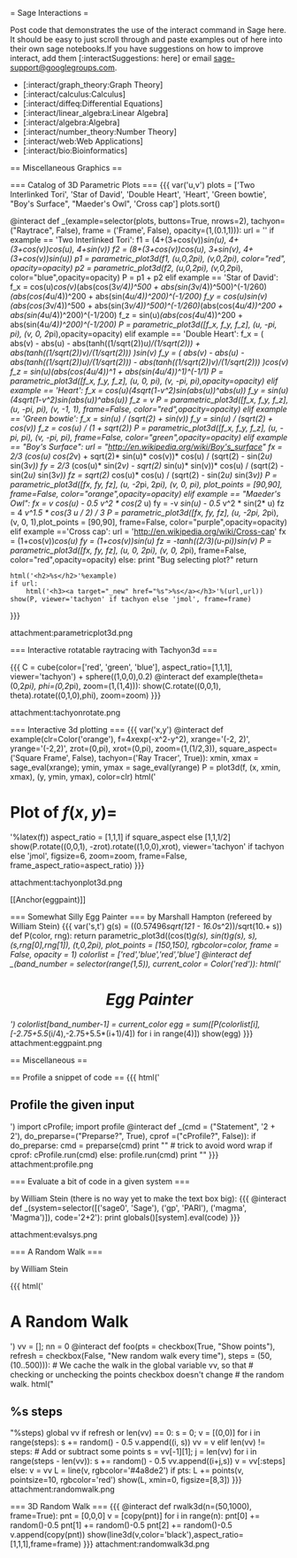 = Sage Interactions =

Post code that demonstrates the use of the interact command in Sage here.    It should be easy to just scroll through and paste examples out of here into their own sage notebooks.If you have suggestions on how to improve interact, add them [:interactSuggestions: here] or email sage-support@googlegroups.com.

 * [:interact/graph_theory:Graph Theory]
 * [:interact/calculus:Calculus]
 * [:interact/diffeq:Differential Equations]
 * [:interact/linear_algebra:Linear Algebra]
 * [:interact/algebra:Algebra]
 * [:interact/number_theory:Number Theory]
 * [:interact/web:Web Applications]
 * [:interact/bio:Bioinformatics]

== Miscellaneous Graphics ==

=== Catalog of 3D Parametric Plots ===
{{{
var('u,v')
plots = ['Two Interlinked Tori', 'Star of David', 'Double Heart',
         'Heart', 'Green bowtie', "Boy's Surface", "Maeder's Owl",
         'Cross cap']
plots.sort()

@interact
def _(example=selector(plots, buttons=True, nrows=2),
      tachyon=("Raytrace", False), frame = ('Frame', False),
      opacity=(1,(0.1,1))):
    url = ''
    if example == 'Two Interlinked Tori':
        f1 = (4+(3+cos(v))*sin(u), 4+(3+cos(v))*cos(u), 4+sin(v))
        f2 = (8+(3+cos(v))*cos(u), 3+sin(v), 4+(3+cos(v))*sin(u))
        p1 = parametric_plot3d(f1, (u,0,2*pi), (v,0,2*pi), color="red", opacity=opacity)
        p2 = parametric_plot3d(f2, (u,0,2*pi), (v,0,2*pi), color="blue",opacity=opacity)
        P = p1 + p2
    elif example == 'Star of David':
        f_x = cos(u)*cos(v)*(abs(cos(3*v/4))^500 + abs(sin(3*v/4))^500)^(-1/260)*(abs(cos(4*u/4))^200 + abs(sin(4*u/4))^200)^(-1/200)
        f_y = cos(u)*sin(v)*(abs(cos(3*v/4))^500 + abs(sin(3*v/4))^500)^(-1/260)*(abs(cos(4*u/4))^200 + abs(sin(4*u/4))^200)^(-1/200)
        f_z = sin(u)*(abs(cos(4*u/4))^200 + abs(sin(4*u/4))^200)^(-1/200)
        P = parametric_plot3d([f_x, f_y, f_z], (u, -pi, pi), (v, 0, 2*pi),opacity=opacity)
    elif example == 'Double Heart':
        f_x = ( abs(v) - abs(u) - abs(tanh((1/sqrt(2))*u)/(1/sqrt(2))) + abs(tanh((1/sqrt(2))*v)/(1/sqrt(2))) )*sin(v)
        f_y = ( abs(v) - abs(u) - abs(tanh((1/sqrt(2))*u)/(1/sqrt(2))) - abs(tanh((1/sqrt(2))*v)/(1/sqrt(2))) )*cos(v)
        f_z = sin(u)*(abs(cos(4*u/4))^1 + abs(sin(4*u/4))^1)^(-1/1)
        P = parametric_plot3d([f_x, f_y, f_z], (u, 0, pi), (v, -pi, pi),opacity=opacity)
    elif example == 'Heart':
        f_x = cos(u)*(4*sqrt(1-v^2)*sin(abs(u))^abs(u))
        f_y = sin(u) *(4*sqrt(1-v^2)*sin(abs(u))^abs(u))
        f_z = v
        P = parametric_plot3d([f_x, f_y, f_z], (u, -pi, pi), (v, -1, 1), frame=False, color="red",opacity=opacity)
    elif example == 'Green bowtie':
        f_x = sin(u) / (sqrt(2) + sin(v))
        f_y = sin(u) / (sqrt(2) + cos(v))
        f_z = cos(u) / (1 + sqrt(2))
        P = parametric_plot3d([f_x, f_y, f_z], (u, -pi, pi), (v, -pi, pi), frame=False, color="green",opacity=opacity)
    elif example == "Boy's Surface":
        url = "http://en.wikipedia.org/wiki/Boy's_surface"
        fx = 2/3* (cos(u)* cos(2*v) + sqrt(2)* sin(u)* cos(v))* cos(u) / (sqrt(2) - sin(2*u)* sin(3*v))
        fy = 2/3* (cos(u)* sin(2*v) - sqrt(2)* sin(u)* sin(v))* cos(u) / (sqrt(2) - sin(2*u)* sin(3*v))
        fz = sqrt(2)* cos(u)* cos(u) / (sqrt(2) - sin(2*u)* sin(3*v))
        P = parametric_plot3d([fx, fy, fz], (u, -2*pi, 2*pi), (v, 0, pi), plot_points = [90,90], frame=False, color="orange",opacity=opacity) 
    elif example == "Maeder's Owl":
        fx = v *cos(u) - 0.5* v^2 * cos(2* u)
        fy = -v *sin(u) - 0.5* v^2 * sin(2* u)
        fz = 4 *v^1.5 * cos(3 *u / 2) / 3
        P = parametric_plot3d([fx, fy, fz], (u, -2*pi, 2*pi), (v, 0, 1),plot_points = [90,90], frame=False, color="purple",opacity=opacity)
    elif example =='Cross cap':
        url = 'http://en.wikipedia.org/wiki/Cross-cap'
        fx = (1+cos(v))*cos(u)
        fy = (1+cos(v))*sin(u)
        fz = -tanh((2/3)*(u-pi))*sin(v)
        P = parametric_plot3d([fx, fy, fz], (u, 0, 2*pi), (v, 0, 2*pi), frame=False, color="red",opacity=opacity)
    else:
        print "Bug selecting plot?"
        return


    html('<h2>%s</h2>'%example)
    if url:
        html('<h3><a target="_new" href="%s">%s</a></h3>'%(url,url))
    show(P, viewer='tachyon' if tachyon else 'jmol', frame=frame)
}}}

attachment:parametricplot3d.png

=== Interactive rotatable raytracing with Tachyon3d ===

{{{
C = cube(color=['red', 'green', 'blue'], aspect_ratio=[1,1,1],
         viewer='tachyon') + sphere((1,0,0),0.2)
@interact
def example(theta=(0,2*pi), phi=(0,2*pi), zoom=(1,(1,4))):
    show(C.rotate((0,0,1), theta).rotate((0,1,0),phi), zoom=zoom)
}}}


attachment:tachyonrotate.png


=== Interactive 3d plotting ===
{{{
var('x,y')
@interact
def example(clr=Color('orange'), f=4*x*exp(-x^2-y^2), xrange='(-2, 2)', yrange='(-2,2)', 
    zrot=(0,pi), xrot=(0,pi), zoom=(1,(1/2,3)), square_aspect=('Square Frame', False),
    tachyon=('Ray Tracer', True)):
    xmin, xmax = sage_eval(xrange); ymin, ymax = sage_eval(yrange)
    P = plot3d(f, (x, xmin, xmax), (y, ymin, ymax), color=clr)
    html('<h1>Plot of $f(x,y) = %s$</h1>'%latex(f))
    aspect_ratio = [1,1,1] if square_aspect else [1,1,1/2]
    show(P.rotate((0,0,1), -zrot).rotate((1,0,0),xrot), 
         viewer='tachyon' if tachyon else 'jmol', 
         figsize=6, zoom=zoom, frame=False,
         frame_aspect_ratio=aspect_ratio)
}}}


attachment:tachyonplot3d.png

[[Anchor(eggpaint)]]

=== Somewhat Silly Egg Painter ===
by Marshall Hampton (refereed by William Stein)
{{{
var('s,t')
g(s) = ((0.57496*sqrt(121 - 16.0*s^2))/sqrt(10.+ s))
def P(color, rng):
    return parametric_plot3d((cos(t)*g(s), sin(t)*g(s), s), (s,rng[0],rng[1]), (t,0,2*pi), plot_points = [150,150], rgbcolor=color, frame = False, opacity = 1)
colorlist = ['red','blue','red','blue']
@interact
def _(band_number = selector(range(1,5)), current_color = Color('red')):
    html('<h1 align=center>Egg Painter</h1>')
    colorlist[band_number-1] = current_color
    egg = sum([P(colorlist[i],[-2.75+5.5*(i/4),-2.75+5.5*(i+1)/4]) for i in range(4)])
    show(egg)
}}}
attachment:eggpaint.png

== Miscellaneous ==

== Profile a snippet of code ==
{{{
html('<h2>Profile the given input</h2>')
import cProfile; import profile
@interact
def _(cmd = ("Statement", '2 + 2'), 
      do_preparse=("Preparse?", True), cprof =("cProfile?", False)):
    if do_preparse: cmd = preparse(cmd)
    print "<html>"  # trick to avoid word wrap
    if cprof:
        cProfile.run(cmd)
    else:
        profile.run(cmd)
    print "</html>"
}}}
attachment:profile.png


=== Evaluate a bit of code in a given system ===

by William Stein (there is no way yet to make the text box big):
{{{
@interact
def _(system=selector([('sage0', 'Sage'), ('gp', 'PARI'), ('magma', 'Magma')]), code='2+2'):
    print globals()[system].eval(code)
}}}

attachment:evalsys.png

=== A Random Walk ===

by William Stein

{{{
html('<h1>A Random Walk</h1>')
vv = []; nn = 0
@interact
def foo(pts = checkbox(True, "Show points"), 
        refresh = checkbox(False, "New random walk every time"),
        steps = (50,(10..500))):
    # We cache the walk in the global variable vv, so that
    # checking or unchecking the points checkbox doesn't change
    # the random walk. 
    html("<h2>%s steps</h2>"%steps)
    global vv
    if refresh or len(vv) == 0:
        s = 0; v = [(0,0)]
        for i in range(steps): 
             s += random() - 0.5
             v.append((i, s)) 
        vv = v
    elif len(vv) != steps:
        # Add or subtract some points
        s = vv[-1][1]; j = len(vv)
        for i in range(steps - len(vv)):
            s += random() - 0.5
            vv.append((i+j,s))
        v = vv[:steps]
    else:
        v = vv
    L = line(v, rgbcolor='#4a8de2')
    if pts: L += points(v, pointsize=10, rgbcolor='red')
    show(L, xmin=0, figsize=[8,3])
}}}
attachment:randomwalk.png

=== 3D Random Walk ===
{{{
@interact
def rwalk3d(n=(50,1000), frame=True):
    pnt = [0,0,0]
    v = [copy(pnt)]
    for i in range(n):
        pnt[0] += random()-0.5
        pnt[1] += random()-0.5
        pnt[2] += random()-0.5
        v.append(copy(pnt))
    show(line3d(v,color='black'),aspect_ratio=[1,1,1],frame=frame)
}}}
attachment:randomwalk3d.png
